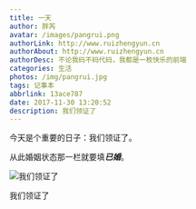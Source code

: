 ```yaml
---
title: 一天
author: 胖芮
avatar: /images/pangrui.png
authorLink: http://www.ruizhengyun.cn
authorAbout: http://www.ruizhengyun.cn
authorDesc: 不论我码不码代码，我都是一枚快乐的前端
categories: 生活
photos: /img/pangrui.jpg
tags: 记事本
abbrlink: 13ace787
date: 2017-11-30 13:20:52
description: 我们领证了
---
```

今天是个重要的日子：我们领证了。

从此婚姻状态那一栏就要填***已婚***。

<img src="./13ace787/1.jpg" class="img" title="我们领证了" /><p class="img-desc">我们领证了</p> 
